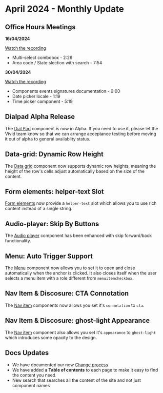 # April 2024 - Monthly Update

## Office Hours Meetings

**16/04/2024**

[Watch the recording](https://drive.google.com/file/d/1nzR8BQ2GbTVYYTiVXklPGfiyx7IS41Ho/view)

- Multi-select combobox - 2:26
- Area code / State slection with search - 7:54

**30/04/2024**

[Watch the recording](https://drive.google.com/file/d/1oTVKd__oZai1xN8fbLOOqQx9uk2PkhW1/view)

- Components events signatures documentation - 0:00
- Date picker locale - 1:19
- Time picker component - 5:19

## Dialpad Alpha Release

The [Dial Pad](/components/dial-pad/) component is now in Alpha. If you need to use it, please let the Vivid team know so that we can arrange acceptance testing before moving it out of alpha to general availablity status.

## Data-grid: Dynamic Row Height

The [Data grid](/components/data-grid/#block-size) component now supports dynamic row heights, meaning the height of the row's cells adjust automatically based on the size of the content.

## Form elements: helper-text Slot

[Form elements](/components/text-field/#helper-text-1) now provide a `helper-text` slot which allows you to use rich content instead of a single string.

## Audio-player: Skip By Buttons

The [Audio player](/components/audio-player/#skip-by-button) component has been enhanced with skip forward/back functionality.

## Menu: Auto Trigger Support

The [Menu](/components/menu/#trigger) component now allows you to set it to open and close automatically when the anchor is clicked. It also closes itself when the user selects a menu item with a role different from `menuitemcheckbox`.

## Nav Item & Discosure: CTA Connotation

The [Nav item](/components/nav-item/#connotation) components now allows you set it's `connotation` to `cta`.

## Nav Item & Discosure: ghost-light Appearance

The [Nav item](/components/nav-item/#appearance) component also allows you set it's `appearance` to `ghost-light` which introduces some opacity to the design.

## Docs Updates

- We have documented our new [Change process](/resources/vivid-change-process/)
- We have added a **Table of contents** to each page to make it easy to find the content you need.
- New search that searches all the content of the site and not just component names
